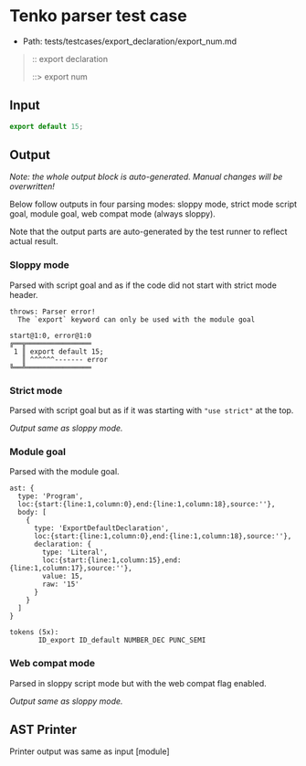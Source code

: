 # Tenko parser test case

- Path: tests/testcases/export_declaration/export_num.md

> :: export declaration
>
> ::> export num

## Input

`````js
export default 15;
`````

## Output

_Note: the whole output block is auto-generated. Manual changes will be overwritten!_

Below follow outputs in four parsing modes: sloppy mode, strict mode script goal, module goal, web compat mode (always sloppy).

Note that the output parts are auto-generated by the test runner to reflect actual result.

### Sloppy mode

Parsed with script goal and as if the code did not start with strict mode header.

`````
throws: Parser error!
  The `export` keyword can only be used with the module goal

start@1:0, error@1:0
╔══╦════════════════
 1 ║ export default 15;
   ║ ^^^^^^------- error
╚══╩════════════════

`````

### Strict mode

Parsed with script goal but as if it was starting with `"use strict"` at the top.

_Output same as sloppy mode._

### Module goal

Parsed with the module goal.

`````
ast: {
  type: 'Program',
  loc:{start:{line:1,column:0},end:{line:1,column:18},source:''},
  body: [
    {
      type: 'ExportDefaultDeclaration',
      loc:{start:{line:1,column:0},end:{line:1,column:18},source:''},
      declaration: {
        type: 'Literal',
        loc:{start:{line:1,column:15},end:{line:1,column:17},source:''},
        value: 15,
        raw: '15'
      }
    }
  ]
}

tokens (5x):
       ID_export ID_default NUMBER_DEC PUNC_SEMI
`````


### Web compat mode

Parsed in sloppy script mode but with the web compat flag enabled.

_Output same as sloppy mode._

## AST Printer

Printer output was same as input [module]
